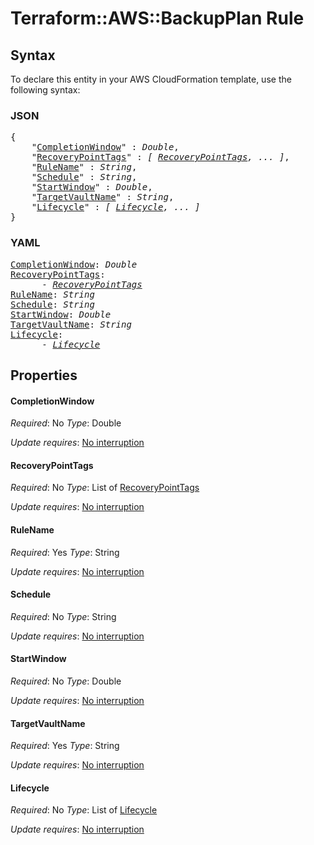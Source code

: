 # Terraform::AWS::BackupPlan Rule

## Syntax

To declare this entity in your AWS CloudFormation template, use the following syntax:

### JSON

<pre>
{
    "<a href="#completionwindow" title="CompletionWindow">CompletionWindow</a>" : <i>Double</i>,
    "<a href="#recoverypointtags" title="RecoveryPointTags">RecoveryPointTags</a>" : <i>[ <a href="rule-recoverypointtags.md">RecoveryPointTags</a>, ... ]</i>,
    "<a href="#rulename" title="RuleName">RuleName</a>" : <i>String</i>,
    "<a href="#schedule" title="Schedule">Schedule</a>" : <i>String</i>,
    "<a href="#startwindow" title="StartWindow">StartWindow</a>" : <i>Double</i>,
    "<a href="#targetvaultname" title="TargetVaultName">TargetVaultName</a>" : <i>String</i>,
    "<a href="#lifecycle" title="Lifecycle">Lifecycle</a>" : <i>[ <a href="rule-lifecycle.md">Lifecycle</a>, ... ]</i>
}
</pre>

### YAML

<pre>
<a href="#completionwindow" title="CompletionWindow">CompletionWindow</a>: <i>Double</i>
<a href="#recoverypointtags" title="RecoveryPointTags">RecoveryPointTags</a>: <i>
      - <a href="rule-recoverypointtags.md">RecoveryPointTags</a></i>
<a href="#rulename" title="RuleName">RuleName</a>: <i>String</i>
<a href="#schedule" title="Schedule">Schedule</a>: <i>String</i>
<a href="#startwindow" title="StartWindow">StartWindow</a>: <i>Double</i>
<a href="#targetvaultname" title="TargetVaultName">TargetVaultName</a>: <i>String</i>
<a href="#lifecycle" title="Lifecycle">Lifecycle</a>: <i>
      - <a href="rule-lifecycle.md">Lifecycle</a></i>
</pre>

## Properties

#### CompletionWindow

_Required_: No
_Type_: Double

_Update requires_: [No interruption](https://docs.aws.amazon.com/AWSCloudFormation/latest/UserGuide/using-cfn-updating-stacks-update-behaviors.html#update-no-interrupt)

#### RecoveryPointTags

_Required_: No
_Type_: List of <a href="rule-recoverypointtags.md">RecoveryPointTags</a>

_Update requires_: [No interruption](https://docs.aws.amazon.com/AWSCloudFormation/latest/UserGuide/using-cfn-updating-stacks-update-behaviors.html#update-no-interrupt)

#### RuleName

_Required_: Yes
_Type_: String

_Update requires_: [No interruption](https://docs.aws.amazon.com/AWSCloudFormation/latest/UserGuide/using-cfn-updating-stacks-update-behaviors.html#update-no-interrupt)

#### Schedule

_Required_: No
_Type_: String

_Update requires_: [No interruption](https://docs.aws.amazon.com/AWSCloudFormation/latest/UserGuide/using-cfn-updating-stacks-update-behaviors.html#update-no-interrupt)

#### StartWindow

_Required_: No
_Type_: Double

_Update requires_: [No interruption](https://docs.aws.amazon.com/AWSCloudFormation/latest/UserGuide/using-cfn-updating-stacks-update-behaviors.html#update-no-interrupt)

#### TargetVaultName

_Required_: Yes
_Type_: String

_Update requires_: [No interruption](https://docs.aws.amazon.com/AWSCloudFormation/latest/UserGuide/using-cfn-updating-stacks-update-behaviors.html#update-no-interrupt)

#### Lifecycle

_Required_: No
_Type_: List of <a href="rule-lifecycle.md">Lifecycle</a>

_Update requires_: [No interruption](https://docs.aws.amazon.com/AWSCloudFormation/latest/UserGuide/using-cfn-updating-stacks-update-behaviors.html#update-no-interrupt)

